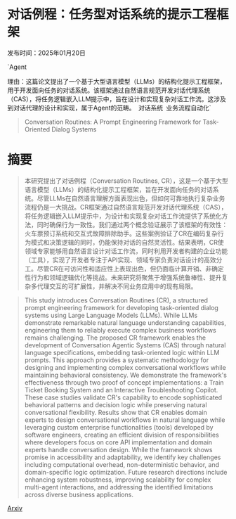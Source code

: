# 对话例程：任务型对话系统的提示工程框架

发布时间：2025年01月20日

`Agent

理由：这篇论文提出了一个基于大型语言模型（LLMs）的结构化提示工程框架，用于开发面向任务的对话系统。该框架通过自然语言规范开发对话代理系统（CAS），将任务逻辑嵌入LLM提示中，旨在设计和实现复杂对话工作流。这涉及到对话代理的设计和实现，属于Agent的范畴。` `对话系统` `业务流程自动化`

> Conversation Routines: A Prompt Engineering Framework for Task-Oriented Dialog Systems

# 摘要

> 本研究提出了对话例程（Conversation Routines, CR），这是一个基于大型语言模型（LLMs）的结构化提示工程框架，旨在开发面向任务的对话系统。尽管LLMs在自然语言理解方面表现出色，但如何可靠地执行复杂业务流程仍是一大挑战。CR框架通过自然语言规范开发对话代理系统（CAS），将任务逻辑嵌入LLM提示中，为设计和实现复杂对话工作流提供了系统化方法，同时确保行为一致性。我们通过两个概念验证展示了该框架的有效性：火车票预订系统和交互式故障排除助手。这些案例验证了CR在编码复杂行为模式和决策逻辑的同时，仍能保持对话的自然灵活性。结果表明，CR使领域专家能够用自然语言设计对话工作流，同时利用开发者构建的企业功能（工具），实现了开发者专注于API实现、领域专家负责对话设计的高效分工。尽管CR在可访问性和适应性上表现出色，但仍面临计算开销、非确定性行为和领域逻辑优化等挑战。未来研究将聚焦于增强系统鲁棒性、提升复杂多代理交互的可扩展性，并解决不同业务应用中的现有局限。

> This study introduces Conversation Routines (CR), a structured prompt engineering framework for developing task-oriented dialog systems using Large Language Models (LLMs). While LLMs demonstrate remarkable natural language understanding capabilities, engineering them to reliably execute complex business workflows remains challenging. The proposed CR framework enables the development of Conversation Agentic Systems (CAS) through natural language specifications, embedding task-oriented logic within LLM prompts. This approach provides a systematic methodology for designing and implementing complex conversational workflows while maintaining behavioral consistency. We demonstrate the framework's effectiveness through two proof of concept implementations: a Train Ticket Booking System and an Interactive Troubleshooting Copilot. These case studies validate CR's capability to encode sophisticated behavioral patterns and decision logic while preserving natural conversational flexibility. Results show that CR enables domain experts to design conversational workflows in natural language while leveraging custom enterprise functionalities (tools) developed by software engineers, creating an efficient division of responsibilities where developers focus on core API implementation and domain experts handle conversation design. While the framework shows promise in accessibility and adaptability, we identify key challenges including computational overhead, non-deterministic behavior, and domain-specific logic optimization. Future research directions include enhancing system robustness, improving scalability for complex multi-agent interactions, and addressing the identified limitations across diverse business applications.

[Arxiv](https://arxiv.org/abs/2501.11613)